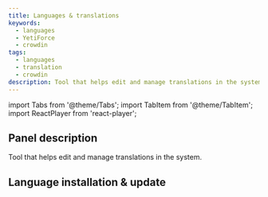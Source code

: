 ```yaml
---
title: Languages & translations
keywords:
  - languages
  - YetiForce
  - crowdin
tags:
  - languages
  - translation
  - crowdin
description: Tool that helps edit and manage translations in the system.
---
```


import Tabs from '@theme/Tabs';
import TabItem from '@theme/TabItem';
import ReactPlayer from 'react-player';

## Panel description

Tool that helps edit and manage translations in the system.

## Language installation & update

<Tabs groupId="Language installation and update">
    <TabItem value="youtube" label="🎬 YouTube">
        <ReactPlayer
            url="https://www.youtube.com/watch?v=55xh8UaLp7I"
            width="100%"
            height="500px"
            controls={true}
        />
    </TabItem>
    <TabItem value="yetiforce" label="🎥 YetiForce TV">
        <ReactPlayer url="https://public.yetiforce.com/tutorials/language-installation-update.mp4" width="100%" height="500px" controls={true} />
    </TabItem>
</Tabs>
